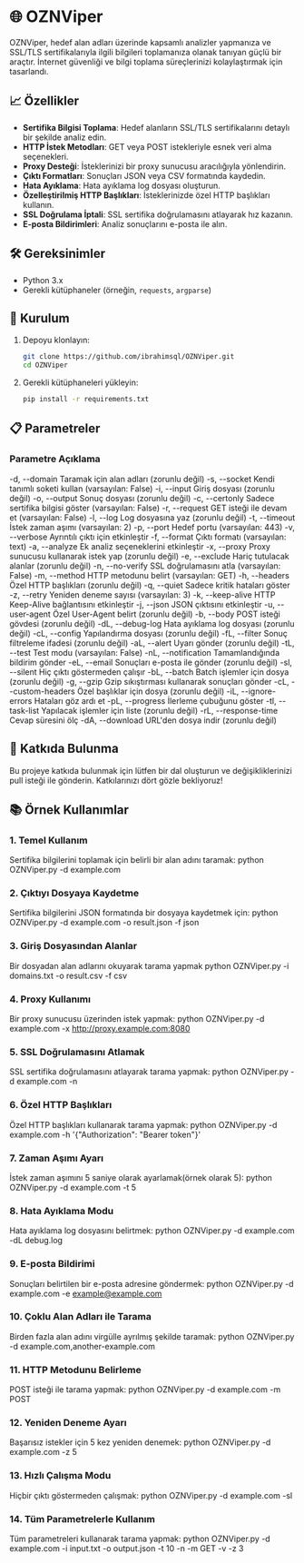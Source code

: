 # 🌐 OZNViper

OZNViper, hedef alan adları üzerinde kapsamlı analizler yapmanıza ve SSL/TLS sertifikalarıyla ilgili bilgileri toplamanıza olanak tanıyan güçlü bir araçtır. İnternet güvenliği ve bilgi toplama süreçlerinizi kolaylaştırmak için tasarlandı.

## 📈 Özellikler

- **Sertifika Bilgisi Toplama**: Hedef alanların SSL/TLS sertifikalarını detaylı bir şekilde analiz edin.
- **HTTP İstek Metodları**: GET veya POST istekleriyle esnek veri alma seçenekleri.
- **Proxy Desteği**: İsteklerinizi bir proxy sunucusu aracılığıyla yönlendirin.
- **Çıktı Formatları**: Sonuçları JSON veya CSV formatında kaydedin.
- **Hata Ayıklama**: Hata ayıklama log dosyası oluşturun.
- **Özelleştirilmiş HTTP Başlıkları**: İsteklerinizde özel HTTP başlıkları kullanın.
- **SSL Doğrulama İptali**: SSL sertifika doğrulamasını atlayarak hız kazanın.
- **E-posta Bildirimleri**: Analiz sonuçlarını e-posta ile alın.

## 🛠️ Gereksinimler

- Python 3.x
- Gerekli kütüphaneler (örneğin, `requests`, `argparse`)

## 🚀 Kurulum

1. Depoyu klonlayın:
   ```bash
   git clone https://github.com/ibrahimsql/OZNViper.git
   cd OZNViper
2. Gerekli kütüphaneleri yükleyin:
   ```bash
   pip install -r requirements.txt

## 📋 Parametreler
### Parametre	Açıklama
-d, --domain	Taramak için alan adları (zorunlu değil)
-s, --socket	Kendi tanımlı soketi kullan (varsayılan: False)
-i, --input	Giriş dosyası (zorunlu değil)
-o, --output	Sonuç dosyası (zorunlu değil)
-c, --certonly	Sadece sertifika bilgisi göster (varsayılan: False)
-r, --request	GET isteği ile devam et (varsayılan: False)
-l, --log	Log dosyasına yaz (zorunlu değil)
-t, --timeout	İstek zaman aşımı (varsayılan: 2)
-p, --port	Hedef portu (varsayılan: 443)
-v, --verbose	Ayrıntılı çıktı için etkinleştir
-f, --format	Çıktı formatı (varsayılan: text)
-a, --analyze	Ek analiz seçeneklerini etkinleştir
-x, --proxy	Proxy sunucusu kullanarak istek yap (zorunlu değil)
-e, --exclude	Hariç tutulacak alanlar (zorunlu değil)
-n, --no-verify	SSL doğrulamasını atla (varsayılan: False)
-m, --method	HTTP metodunu belirt (varsayılan: GET)
-h, --headers	Özel HTTP başlıkları (zorunlu değil)
-q, --quiet	Sadece kritik hataları göster
-z, --retry	Yeniden deneme sayısı (varsayılan: 3)
-k, --keep-alive	HTTP Keep-Alive bağlantısını etkinleştir
-j, --json	JSON çıktısını etkinleştir
-u, --user-agent	Özel User-Agent belirt (zorunlu değil)
-b, --body	POST isteği gövdesi (zorunlu değil)
-dL, --debug-log	Hata ayıklama log dosyası (zorunlu değil)
-cL, --config	Yapılandırma dosyası (zorunlu değil)
-fL, --filter	Sonuç filtreleme ifadesi (zorunlu değil)
-aL, --alert	Uyarı gönder (zorunlu değil)
-tL, --test	Test modu (varsayılan: False)
-nL, --notification	Tamamlandığında bildirim gönder
-eL, --email	Sonuçları e-posta ile gönder (zorunlu değil)
-sl, --silent	Hiç çıktı göstermeden çalışır
-bL, --batch	Batch işlemler için dosya (zorunlu değil)
-g, --gzip	Gzip sıkıştırması kullanarak sonuçları gönder
-cL, --custom-headers	Özel başlıklar için dosya (zorunlu değil)
-iL, --ignore-errors	Hataları göz ardı et
-pL, --progress	İlerleme çubuğunu göster
-tl, --task-list	Yapılacak işlemler için liste (zorunlu değil)
-rL, --response-time	Cevap süresini ölç
-dA, --download	URL'den dosya indir (zorunlu değil)

## 🤝 Katkıda Bulunma
Bu projeye katkıda bulunmak için lütfen bir dal oluşturun ve değişikliklerinizi pull isteği ile gönderin. Katkılarınızı dört gözle bekliyoruz!

## 📚 Örnek Kullanımlar

### 1. Temel Kullanım

Sertifika bilgilerini toplamak için belirli bir alan adını taramak:
python OZNViper.py -d example.com

### 2. Çıktıyı Dosyaya Kaydetme

Sertifika bilgilerini JSON formatında bir dosyaya kaydetmek için:
python OZNViper.py -d example.com -o result.json -f json

### 3. Giriş Dosyasından Alanlar

Bir dosyadan alan adlarını okuyarak tarama yapmak
python OZNViper.py -i domains.txt -o result.csv -f csv

### 4. Proxy Kullanımı

Bir proxy sunucusu üzerinden istek yapmak:
python OZNViper.py -d example.com -x http://proxy.example.com:8080

### 5. SSL Doğrulamasını Atlamak

SSL sertifika doğrulamasını atlayarak tarama yapmak:
python OZNViper.py -d example.com -n

### 6. Özel HTTP Başlıkları

Özel HTTP başlıkları kullanarak tarama yapmak:
python OZNViper.py -d example.com -h '{"Authorization": "Bearer token"}'

### 7. Zaman Aşımı Ayarı

İstek zaman aşımını 5 saniye olarak ayarlamak(örnek olarak 5):
python OZNViper.py -d example.com -t 5

### 8. Hata Ayıklama Modu

Hata ayıklama log dosyasını belirtmek:
python OZNViper.py -d example.com -dL debug.log

### 9. E-posta Bildirimi

Sonuçları belirtilen bir e-posta adresine göndermek:
python OZNViper.py -d example.com -e example@example.com


### 10. Çoklu Alan Adları ile Tarama

Birden fazla alan adını virgülle ayrılmış şekilde taramak:
python OZNViper.py -d example.com,another-example.com


### 11. HTTP Metodunu Belirleme

POST isteği ile tarama yapmak:
python OZNViper.py -d example.com -m POST


### 12. Yeniden Deneme Ayarı

Başarısız istekler için 5 kez yeniden denemek:
python OZNViper.py -d example.com -z 5


### 13. Hızlı Çalışma Modu

Hiçbir çıktı göstermeden çalışmak:
python OZNViper.py -d example.com -sl

### 14. Tüm Parametrelerle Kullanım

Tüm parametreleri kullanarak tarama yapmak:
python OZNViper.py -d example.com -i input.txt -o output.json -t 10 -n -m GET -v -z 3






